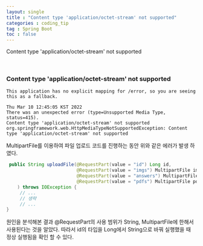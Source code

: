 ```yaml
---
layout: single
title : "Content type 'application/octet-stream' not supported"
categories : coding_tip
tag : Spring Boot
toc : false
---
```


Content type 'application/octet-stream' not supported

<br>

### Content type 'application/octet-stream' not supported

```
This application has no explicit mapping for /error, so you are seeing this as a fallback.

Thu Mar 10 12:45:05 KST 2022
There was an unexpected error (type=Unsupported Media Type, status=415).
Content type 'application/octet-stream' not supported
org.springframework.web.HttpMediaTypeNotSupportedException: Content type 'application/octet-stream' not supported
```



MultipartFile를 이용하여 파일 업로드 코드를 진행하는 동안 위와 같은 에러가 발생 하였다.

```java
 public String uploadFile(@RequestPart(value = "id") Long id,
                          @RequestPart(value = "imgs") MultipartFile imgs,
                          @RequestPart(value = "answers") MultipartFile answers,
                          @RequestPart(value = "pdfs") MultipartFile pdfs
    ) throws IOException {
     // ...
     // 생략
     // ...
}
```

원인을 분석해본 결과 @RequestPart의 사용 범위가 String, MultipartFile에 한해서 사용된다는 것을 알았다. 따라서 id의 타입을 Long에서 String으로 바꿔 실행했을 때 정상 실행됨을 확인 할 수 있다.